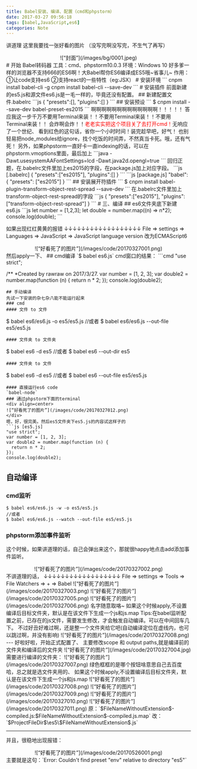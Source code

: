 ```yaml
---
title: Babel安装、编译、配置（cmd和phpstorm）
date: 2017-03-27 09:56:18
tags: [babel,JavaScript,es6]
categories: Note
---
```

讲道理 这里我要找一张好看的图片
（没写完啊没写完，不生气了再写）
<div align=center>
![“封面”](/images/bg/0001.jpeg)
</div>
<!--more-->
# 开始
Babel转码器
工具：cmd、phpstorm10.0.3
环境：Windows 10
好多爹一样的浏览器不支持666的ES6啊！大Babel帮你ES6编译成ES5哦~省事儿~
作用：
    ①让code支持es6
    ②支持react的一些特性（eg:JSX）
# 安装环境
```
    cnpm install babel-cli -g
    cnpm install babel-cli --save-dev
```
# 安装插件
前面新建的es5.js和源文件es6.js是一毛一样的，毕竟还没有配置。
## 新建配置文件.babelrc
```js
{
"presets":[],
"plugins":[]
}
```
## 安装预设
```
$ cnpm install --save-dev babel-preset-es2015
```
啊啊啊啊啊啊啊啊啊啊啊啊啊！！！！！
答应我这一步千万不要用Terminal来装！！不要用Terminal来装！！不要用Terminal来装！！
会炸啊会炸！！<font color='red'>老老实实把这个项目关了去打开cmd！</font>无响应了一个世纪、
看到红色的这句话，省你一个小时时间！装完趁早吧，好气！
也别轻易把node_modules给ignore，找个吃饭的时间弄，不然真当卡死。哦，还有气死！
另外，如果phpstorm一直好卡一直indexing的话，可以在phpstorm.vmoptions里面，最后加上
```java
-Dawt.usesystemAAFontSettings=lcd  
-Dawt.java2d.opengl=true 
```
回归正题，在.babelrc文件里加上es2015的字段，在package.js加上对应字段。
```js [.babelrc]
{
"presets":["es2015"],
"plugins":[]
}
```
```js [package.js]
  "babel": {
    "presets": ["es2015"]
  }
```
## 安装展开符插件
```
$ cnpm install babel-plugin-transform-object-rest-spread --save-dev
```
在.babelrc文件里加上transform-object-rest-spread的字段
```js
{
"presets":["es2015"],
"plugins":["transform-object-rest-spread"]
}
```
# 三、编译
## es6文件夹底下新建es6.js
```js
    let number = [1,2,3];
    let double = number.map((n) => n*2);
    console.log(double);
```

如果出现红红黄黄的报错
↓↓↓↓↓↓↓↓↓↓↓↓↓↓↓↓↓↓
File  =>  settings  =>  Languages  =>  JavaScript  =>  JavaScript language version 改为ECMAScript6
<div align=center>
![“好看死了的图片”](/images/code/20170327001.png)
</div>
然后apply一下、
## cmd编译
`$ babel es6.js` 
cmd窗口的结果：
```cmd
"use strict";

/**
*Created by rawraw on 2017/3/27.
var number = [1, 2, 3];
var double2 = number.map(function (n) {
  return n * 2;
});
console.log(double2);
```
## 手动编译 
先试一下安装的杂七杂八能不能运行起来
### cmd
#### 文件 to 文件
```
$ babel es6/es6.js -o es5/es5.js
//或者
$ babel es6/es6.js --out-file es5/es5.js
```
#### 文件夹 to 文件夹
```
$ babel es6 -d es5
//或者
$ babel es6 --out-dir es5
```
#### 文件夹 to 文件
```
$ babel es6 -d es5
//或者
$ babel es6 --out-file es5/es5.js
```
#### 直接运行es6 code
`babel-node`
### 通过phpstorm下面的terminal
<div align=center>
![“好看死了的图片”](/images/code/20170327012.png)
</div>
嗯，好，很完美。然后es5文件夹下es5.js的内容试这样子的
```js [es5.js]
"use strict";
var number = [1, 2, 3];
var double2 = number.map(function (n) {
  return n * 2;
});
console.log(double2);
```
## 自动编译
### cmd监听
```
$ babel es6/es6.js -w -o es5/es5.js
//或者
$ babel es6/es6.js --watch --out-file es5/es5.js
```

### phpstorm添加事件监听
这个时候，如果讲道理的话，自己会弹出来这个，那就很happy地点击add添加事件监听。
<div align=center>
![“好看死了的图片”](/images/code/20170327002.png)
</div>
不讲道理的话，
↓↓↓↓↓↓↓↓↓↓↓↓↓↓↓↓↓↓
File  =>  settings  =>  Tools  =>  File Watchers  =>  +  =>  Babel
![“好看死了的图片”](/images/code/20170327003.png)
![“好看死了的图片”](/images/code/20170327005.png)
![“好看死了的图片”](/images/code/20170327006.png)
名字随意取咯~
如果这个时候apply,不设置编译后目标文件夹，默认是在该文件下生成一个js和js.map
Tips:在babel监听配置之前，已存在的js文件，需要发生修改，才会触发自动编译。可以在中间回车几下。
不过好丑好难过啊，还是整一个文件夹给它吧(自动编译定位在虚线内，也可以跳过啊，并没有影响)
![“好看死了的图片”](/images/code/20170327008.png)
---
好啦好啦，开始正式配置了、
主要修改scope 和 output paths,就是编译前的文件夹和编译后的文件夹
![“好看死了的图片”](/images/code/20170327004.jpg)
需要进行编译的文件夹：
![“好看死了的图片”](/images/code/20170327007.png)
绿色框框的是哪个按钮啥意思自己去百度哈，总之就是选文件夹用的、
如果这个时候apply,不设置编译后目标文件夹，默认是在该文件下生成一个js和js.map
![“好看死了的图片”](/images/code/20170327008.png)
![“好看死了的图片”](/images/code/20170327009.png)
![“好看死了的图片”](/images/code/20170327010.png)
![“好看死了的图片”](/images/code/20170327011.png)
原：`$FileNameWithoutExtension$-compiled.js:$FileNameWithoutExtension$-compiled.js.map`
改：`$ProjectFileDir$\es5\$FileNameWithoutExtension$.js`

---
并且，很稳地出现报错：
<div align=center>
![“好看死了的图片”](/images/code/20170526001.png)
</div>
主要就是这句：`Error: Couldn't find preset "env" relative to directory "es5"`